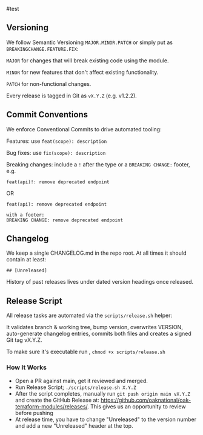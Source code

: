 #test
## Versioning
We follow Semantic Versioning `MAJOR.MINOR.PATCH` or simply put as `BREAKINGCHANGE.FEATURE.FIX`:

`MAJOR` for changes that will break existing code using the module.

`MINOR` for new features that don't affect existing functionality.

`PATCH` for non-functional changes.

Every release is tagged in Git as `vX.Y.Z` (e.g. v1.2.2).

## Commit Conventions
We enforce Conventional Commits to drive automated tooling:

Features: use `feat(scope): description`

Bug fixes: use `fix(scope): description`

Breaking changes: include a `!` after the type or a `BREAKING CHANGE:` footer, e.g.

```
feat(api)!: remove deprecated endpoint
```
 OR
```
feat(api): remove deprecated endpoint

with a footer:
BREAKING CHANGE: remove deprecated endpoint
```

## Changelog
We keep a single CHANGELOG.md in the repo root.
At all times it should contain at least:

`## [Unreleased]`

History of past releases lives under dated version headings once released.

## Release Script
All release tasks are automated via the `scripts/release.sh` helper:

It validates branch & working tree, bump version, overwrites VERSION, auto-generate changelog entries, commits both files and creates a signed Git tag vX.Y.Z.

To make sure it's executable run , `chmod +x scripts/release.sh`

### How It Works
- Open a PR against main, get it reviewed and merged.
- Run Release Script; `./scripts/release.sh X.Y.Z`
- After the script completes, manually run `git push origin main vX.Y.Z` and create the GitHub Release at: https://github.com/oaknational/oak-terraform-modules/releases/. This gives us an opportunity to review before pushing
- At release time, you have to change "Unreleased" to the version number and add a new "Unreleased" header at the top.
